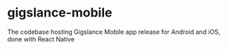 # gigslance-mobile
The codebase hosting Gigslance Mobile app release for Android and iOS, done with React Native
